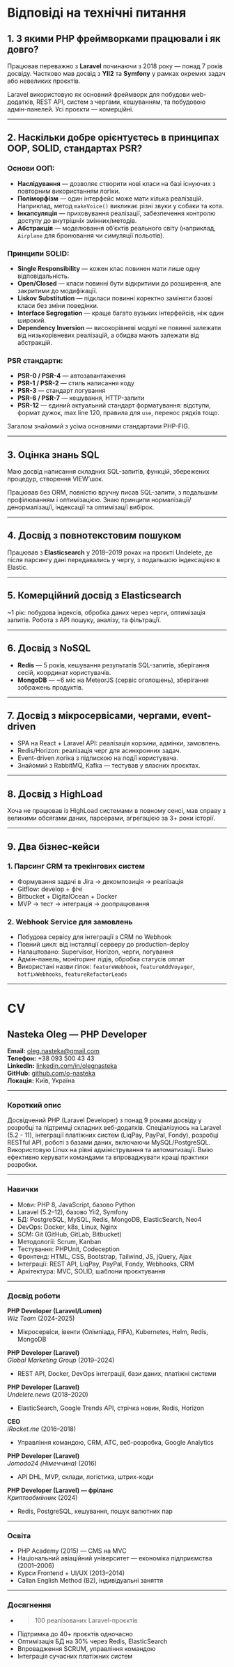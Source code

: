 # Відповіді на технічні питання

## 1. З якими PHP фреймворками працювали і як довго?

Працював переважно з **Laravel** починаючи з 2018 року — понад 7 років досвіду. Частково мав досвід з **YII2** та **Symfony** у рамках окремих задач або невеликих проєктів.

Laravel використовую як основний фреймворк для побудови web-додатків, REST API, систем з чергами, кешуванням, та побудовою адмін-панелей. Усі проєкти — комерційні.

---

## 2. Наскільки добре орієнтуєтесь в принципах OOP, SOLID, стандартах PSR?

### Основи ООП:
- **Наслідування** — дозволяє створити нові класи на базі існуючих з повторним використанням логіки.
- **Поліморфізм** — один інтерфейс може мати кілька реалізацій. Наприклад, метод `makeVoice()` викликає різні звуки у собаки та кота.
- **Інкапсуляція** — приховування реалізації, забезпечення контролю доступу до внутрішніх змінних/методів.
- **Абстракція** — моделювання об’єктів реального світу (наприклад, `Airplane` для бронювання чи симуляції польотів).

### Принципи SOLID:
- **Single Responsibility** — кожен клас повинен мати лише одну відповідальність.
- **Open/Closed** — класи повинні бути відкритими до розширення, але закритими до модифікації.
- **Liskov Substitution** — підкласи повинні коректно заміняти базові класи без зміни поведінки.
- **Interface Segregation** — краще багато вузьких інтерфейсів, ніж один широкий.
- **Dependency Inversion** — високорівневі модулі не повинні залежати від низькорівневих реалізацій, а обидва мають залежати від абстракцій.

### PSR стандарти:
- **PSR-0 / PSR-4** — автозавантаження
- **PSR-1 / PSR-2** — стиль написання коду
- **PSR-3** — стандарт логування
- **PSR-6 / PSR-7** — кешування, HTTP-запити
- **PSR-12** — єдиний актуальний стандарт форматування: відступи, формат дужок, max line 120, правила для `use`, перенос рядків тощо.

Загалом знайомий з усіма основними стандартами PHP-FIG.

---

## 3. Оцінка знань SQL

Маю досвід написання складних SQL-запитів, функцій, збережених процедур, створення VIEW’шок. 

Працював без ORM, повністю вручну писав SQL-запити, з подальшим профілюванням і оптимізацією. Знаю принципи нормалізації/денормалізації, індексації та оптимізації вибірок.

---

## 4. Досвід з повнотекстовим пошуком

Працював з **Elasticsearch** у 2018–2019 роках на проєкті Undelete, де після парсингу дані передавались у чергу, з подальшою індексацією в Elastic.

---

## 5. Комерційний досвід з Elasticsearch

~1 рік: побудова індексів, обробка даних через черги, оптимізація запитів. Робота з API пошуку, аналізу, та фільтрації.

---

## 6. Досвід з NoSQL

- **Redis** — 5 років, кешування результатів SQL-запитів, зберігання сесій, координат користувачів.
- **MongoDB** — ~6 міс на MeteorJS (сервіс оголошень), зберігання зображень продуктів.

---

## 7. Досвід з мікросервісами, чергами, event-driven

- SPA на React + Laravel API: реалізація корзини, адмінки, замовлень.
- Redis/Horizon: реалізація черг для асинхронних задач.
- Event-driven логіка з підпискою на події користувача.
- Знайомий з RabbitMQ, Kafka — тестував у власних проєктах.

---

## 8. Досвід з HighLoad

Хоча не працював із HighLoad системами в повному сенсі, мав справу з великими обсягами даних, парсерами, агрегацією за 3+ роки історії.

---

## 9. Два бізнес-кейси

### 1. Парсинг CRM та трекінгових систем

- Формування задачі в Jira → декомпозиція → реалізація
- Gitflow: develop + фічі
- Bitbucket + DigitalOcean + Docker
- MVP → тест → інтеграція → доопрацювання

### 2. Webhook Service для замовлень

- Побудова сервісу для інтеграції з CRM по Webhook
- Повний цикл: від інсталяції серверу до production-deploy
- Налаштовано: Supervisor, Horizon, черги, логування
- Адмін-панель, моніторинг лідів, обробка статусів оплат
- Використані назви гілок: `featureWebhook`, `featureAddVoyager`, `hotfixWebhooks`, `featureRefactorLeads`

---

# CV

## Nasteka Oleg — PHP Developer

**Email:** oleg.nasteka@gmail.com  
**Телефон:** +38 093 500 43 43  
**LinkedIn:** [linkedin.com/in/olegnasteka](https://linkedin.com/in/olegnasteka)  
**GitHub:** [github.com/o-nasteka](https://github.com/o-nasteka)  
**Локація:** Київ, Україна

---

### Короткий опис

Досвідчений PHP (Laravel Developer) з понад 9 роками досвіду у розробці та підтримці складних веб-додатків. Спеціалізуюсь на Laravel (5.2 - 11), інтеграції платіжних систем (LiqPay, PayPal, Fondy), розробці RESTful API, роботі з базами даних, включаючи MySQL/PostgreSQL. Використовую Linux на рівні адміністрування та автоматизації. Вмію ефективно керувати командами та впроваджувати кращі практики розробки.

---

### Навички

- Мови: PHP 8, JavaScript, базово Python
- Laravel (5.2–12), базово Yii2, Symfony
- БД: PostgreSQL, MySQL, Redis, MongoDB, ElasticSearch, Neo4
- DevOps: Docker, k8s, Linux, Nginx
- SCM: Git (GitHub, GitLab, Bitbucket)
- Методології: Scrum, Kanban
- Тестування: PHPUnit, Codeception
- Фронтенд: HTML, CSS, Bootstrap, Tailwind, JS, jQuery, Ajax
- Інтеграції: REST API, LiqPay, PayPal, Fondy, Webhooks, CRM
- Архітектура: MVC, SOLID, шаблони проєктування

---

### Досвід роботи

**PHP Developer (Laravel/Lumen)**  
_Wiz Team_ (2024-2025)  
- Мікросервіси, івенти (Олімпіада, FIFA), Kubernetes, Helm, Redis, MongoDB

**PHP Developer (Laravel)**  
_Global Marketing Group_ (2019–2024)  
- REST API, Docker, DevOps інтеграції, бази даних, платіжні системи

**PHP Developer (Laravel)**  
_Undelete.news_ (2018–2020)  
- ElasticSearch, Google Trends API, стрічка новин, Redis, Horizon

**CEO**  
_iRocket.me_ (2016–2018)  
- Управління командою, CRM, АТС, веб-розробка, Google Analytics

**PHP Developer (Laravel)**  
_Jomodo24 (Німеччина)_ (2016)  
- API DHL, MVP, склади, логістика, штрих-коди

**PHP Developer (Laravel) — фріланс**  
_Криптообмінник_ (2024)  
- Redis, PostgreSQL, кешування, пошук валютних пар

---

### Освіта

- PHP Academy (2015) — CMS на MVC
- Національний авіаційний університет — економіка підприємства (2001–2006)
- Курси Frontend + UI/UX (2013–2014)
- Callan English Method (B2), індивідуальні заняття

---

### Досягнення

- >100 реалізованих Laravel-проєктів
- Підтримка до 40+ проєктів одночасно
- Оптимізація БД на 30% через Redis, ElasticSearch
- Впровадження SCRUM, управління командою
- Інтеграція сучасних платіжних систем
